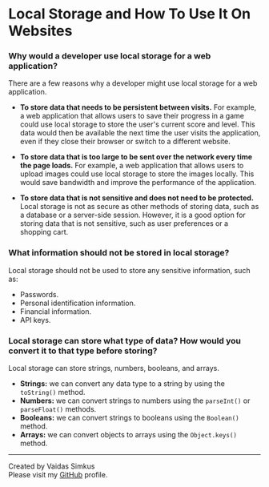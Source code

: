 # Local Storage and How To Use It On Websites

### Why would a developer use local storage for a web application?

There are a few reasons why a developer might use local storage for a web application.

* **To store data that needs to be persistent between visits.** For example, a web application that allows users to save their 
  progress in a game could use local storage to store the user's current score and level. This data would then be available 
  the next time the user visits the application, even if they close their browser or switch to a different website.

* **To store data that is too large to be sent over the network every time the page loads.** For example, a web application that 
  allows users to upload images could use local storage to store the images locally. This would save bandwidth and improve the 
  performance of the application.

* **To store data that is not sensitive and does not need to be protected.** Local storage is not as secure as other methods of 
  storing data, such as a database or a server-side session. However, it is a good option for storing data that is not sensitive, 
  such as user preferences or a shopping cart.

### What information should not be stored in local storage?

Local storage should not be used to store any sensitive information, such as:

* Passwords.
* Personal identification information.
* Financial information.
* API keys.

### Local storage can store what type of data? How would you convert it to that type before storing?

Local storage can store strings, numbers, booleans, and arrays.

* **Strings:** we can convert any data type to a string by using the `toString()` method.
* **Numbers:** we can convert strings to numbers using the `parseInt()` or `parseFloat()` methods.
* **Booleans:** we can convert strings to booleans using the `Boolean()` method.
* **Arrays:** we can convert objects to arrays using the `Object.keys()` method.

***

Created by Vaidas Simkus  
Please visit my [GitHub](https://github.com/MisterVaidas) profile.
